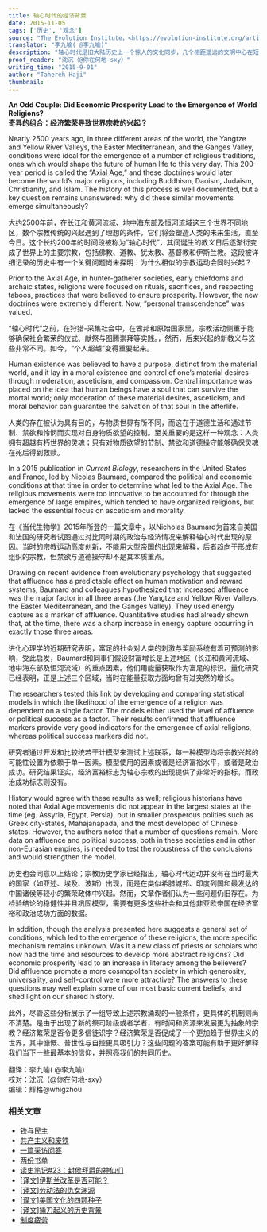 ```yaml
---
title: 轴心时代的经济背景
date: 2015-11-05
tags: ['历史', '观念']
source: "The Evolution Institute，<https://evolution-institute.org/article/an-odd-couple-did-economic-prosperity-lead-to-the-emergence-of-world-religions-2/>"
translator: "李九喻( @李九喻)"
description: "轴心时代是旧大陆历史上一个惊人的文化同步，几个相距遥远的文明中心在短时间内发生了显著且相似的思想繁荣和观念转变，这一同步吸引了许多历史学家的关注，最近发表的一项研究，从进化心理学的视角出发，将考察重点放在了经济增长方面……"
proof_reader: "沈沉（@你在何地-sxy）"
writing_time: "2015-9-01"
author: "Tahereh Haji"
thumbnail:
---
```


**An Odd Couple: Did Economic Prosperity Lead to the Emergence of World Religions?**  
**奇异的组合：经济繁荣导致世界宗教的兴起？**

Nearly 2500 years ago, in three different areas of the world, the Yangtze and Yellow River Valleys, the Easter Mediterranean, and the Ganges Valley, conditions were ideal for the emergence of a number of religious traditions, ones which would shape the future of human life to this very day. This 200-year period is called the “Axial Age,” and these doctrines would later become the world’s major religions, including Buddhism, Daoism, Judaism, Christianity, and Islam. The history of this process is well documented, but a key question remains unanswered: why did these similar movements emerge simultaneously?

大约2500年前，在长江和黄河流域、地中海东部及恒河流域这三个世界不同地区，数个宗教传统的兴起遇到了理想的条件，它们将会塑造人类的未来生活，直至今日。这个长约200年的时间段被称为“轴心时代”，其间诞生的教义日后逐渐衍变成了世界上的主要宗教，包括佛教、道教、犹太教、基督教和伊斯兰教。这段被详细记录的历史中有一个关键问题尚未探明：为什么相似的宗教运动会同时兴起？

Prior to the Axial Age, in hunter-gatherer societies, early chiefdoms and archaic states, religions were focused on rituals, sacrifices, and respecting taboos, practices that were believed to ensure prosperity. However, the new doctrines were extremely different. Now, “personal transcendence” was valued.

“轴心时代”之前，在狩猎-采集社会中，在酋邦和原始国家里，宗教活动侧重于能够确保社会繁荣的仪式、献祭与图腾崇拜等实践。，然而，后来兴起的新教义与这些非常不同。如今，“个人超越”变得重要起来。

Human existence was believed to have a purpose, distinct from the material world, and it lay in a moral existence and control of one’s material desires through moderation, asceticism, and compassion. Central importance was placed on the idea that human beings have a soul that can survive the mortal world; only moderation of these material desires, asceticism, and moral behavior can guarantee the salvation of that soul in the afterlife.

人类的存在被认为具有目的，与物质世界有所不同，而这在于道德生活和通过节制、禁欲和怜悯而实现对自身物质欲望的控制。至关重要的是这样一种观念：人类拥有超越有朽世界的灵魂；只有对物质欲望的节制、禁欲和道德操守能够确保灵魂在死后得到救赎。

In a 2015 publication in *Current Biology*, researchers in the United States and France, led by Nicolas Baumard, compared the political and economic conditions at that time in order to determine what led to the Axial Age. The religious movements were too innovative to be accounted for through the emergence of large empires, which tended to have organized religions, but lacked the essential focus on asceticism and morality.

在《当代生物学》2015年所登的一篇文章中，以Nicholas Baumard为首来自美国和法国的研究者试图通过对比同时期的政治与经济情况来解释轴心时代出现的原因。当时的宗教运动高度创新，不能用大型帝国的出现来解释，后者趋向于形成有组织的宗教，但禁欲与道德操守却不是其本质重点。

Drawing on recent evidence from evolutionary psychology that suggested that affluence has a predictable effect on human motivation and reward systems, Baumard and colleagues hypothesized that increased affluence was the major factor in all three areas (the Yangtze and Yellow River Valleys, the Easter Mediterranean, and the Ganges Valley). They used energy capture as a marker of affluence. Quantitative studies had already shown that, at the time, there was a sharp increase in energy capture occurring in exactly those three areas.

进化心理学的近期研究表明，富足的社会对人类的刺激与奖励系统有着可预测的影响，受此启发，Baumard和同事们假设财富增长是上述地区（长江和黄河流域、地中海东部及恒河流域）的重点因素。他们用能量获取作为富足的标识。量化研究已经表明，正是上述三个区域，当时在能量获取方面均曾有过突然的增长。

The researchers tested this link by developing and comparing statistical models in which the likelihood of the emergence of a religion was dependent on a single factor. The models either used the level of affluence or political success as a factor. Their results confirmed that affluence markers provide very good indicators for the emergence of axial religions, whereas political success markers did not.

研究者通过开发和比较统若干计模型来测试上述联系，每一种模型均将宗教兴起的可能性设置为依赖于单一因素。模型使用的因素或者是经济富裕水平，或者是政治成功。研究结果证实，经济富裕标志为轴心宗教的出现提供了非常好的指标，而政治成功标志则没有。

History would agree with these results as well; religious historians have noted that Axial Age movements did not appear in the largest states at the time (eg. Assyria, Egypt, Persia), but in smaller prosperous polities such as Greek city-states, Mahajanapada, and the most developed of Chinese states. However, the authors noted that a number of questions remain. More data on affluence and political success, both in these societies and in other non-Eurasian empires, is needed to test the robustness of the conclusions and would strengthen the model.

历史也会同意以上结论；宗教历史学家已经指出，轴心时代运动并没有在当时最大的国家（如亚述、埃及、波斯）出现，而是在类似希腊城邦、印度列国和最发达的中国诸侯等较小的繁荣政体中兴起。然而，文章作者们认为一些问题仍旧存在。为检验结论的稳健性并且巩固模型，需要有更多这些社会和其他非亚欧帝国在经济富裕和政治成功方面的数据。

In addition, though the analysis presented here suggests a general set of conditions, which led to the emergence of these religions, the more specific mechanism remains unknown. Was it a new class of priests or scholars who now had the time and resources to develop more abstract religions? Did economic prosperity lead to an increase in literacy among the believers? Did affluence promote a more cosmopolitan society in which generosity, universality, and self-control were more attractive? The answers to these questions may well explain some of our most basic current beliefs, and shed light on our shared history.

此外，尽管这些分析展示了一组导致上述宗教涌现的一般条件，更具体的机制则尚不清楚。是由于出现了新的祭司阶级或者学者，有时间和资源来发展更为抽象的宗教？经济繁荣是否令更多信徒识字？经济繁荣是否促成了一个更加趋于世界主义的世界，其中慷慨、普世性与自控更具吸引力？这些问题的答案可能有助于更好解释我们当下一些最基本的信仰，并照亮我们的共同历史。


翻译：李九喻( @李九喻)  
校对：沈沉（@你在何地-sxy）  
编辑：辉格@whigzhou


### 相关文章

* [铁与民主](https://headsalon.org/archives/7815.html "铁与民主")
* [共产主义和废铁](https://headsalon.org/archives/7658.html "共产主义和废铁")
* [一篇采访问答](https://headsalon.org/archives/7586.html "一篇采访问答")
* [两份书单](https://headsalon.org/archives/7748.html "两份书单")
* [读史笔记#23：封侯拜爵的神仙们](https://headsalon.org/archives/7495.html "读史笔记#23：封侯拜爵的神仙们")
* [[译文]伊斯兰改革是否可能？](https://headsalon.org/archives/7474.html "[译文]伊斯兰改革是否可能？")
* [[译文]劳动法的仇女渊源](https://headsalon.org/archives/7466.html "[译文]劳动法的仇女渊源")
* [[译文]美国文化的四颗种子](https://headsalon.org/archives/7454.html "[译文]美国文化的四颗种子")
* [[译文]捅刀起义的历史背景](https://headsalon.org/archives/7438.html "[译文]捅刀起义的历史背景")
* [制度疲劳](https://headsalon.org/archives/7617.html "制度疲劳")
